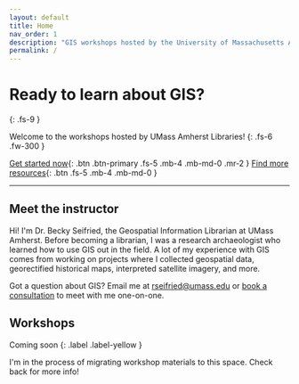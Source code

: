 ```yaml
---
layout: default
title: Home
nav_order: 1
description: "GIS workshops hosted by the University of Massachusetts Amherst Libraries."
permalink: /
---
```


<!--- Check the Jekyll documentation at https://pmarsceill.github.io/just-the-docs/ for code samples -->

# Ready to learn about GIS?
{: .fs-9 }

Welcome to the workshops hosted by UMass Amherst Libraries! 
{: .fs-6 .fw-300 }

[Get started now](#getting-started){: .btn .btn-primary .fs-5 .mb-4 .mb-md-0 .mr-2 } [Find more resources](https://gis.library.umass.edu/){: .btn .fs-5 .mb-4 .mb-md-0 }

---

## Meet the instructor

Hi! I'm Dr. Becky Seifried, the Geospatial Information Librarian at UMass Amherst. Before becoming a librarian, I was a research archaeologist who learned how to use GIS out in the field. A lot of my experience with GIS comes from working on projects where I collected geospatial data, georectified historical maps,  interpreted satellite imagery, and more.

Got a question about GIS? Email me at [rseifried@umass.edu](mailto:rseifried@umass.edu) or [book a consultation](https://libcal.library.umass.edu/appointments/gis) to meet with me one-on-one.

## Workshops

Coming soon
{: .label .label-yellow }

I'm in the process of migrating workshop materials to this space. Check back for more info!
